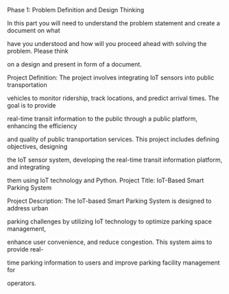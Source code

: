 Phase 1: Problem Definition and Design Thinking

In this part you will need to understand the problem statement and create a document on what 

have you understood and how will you proceed ahead with solving the problem. Please think 

on a design and present in form of a document. 

Project Definition: The project involves integrating IoT sensors into public transportation 

vehicles to monitor ridership, track locations, and predict arrival times. The goal is to provide 

real-time transit information to the public through a public platform, enhancing the efficiency 

and quality of public transportation services. This project includes defining objectives, designing 

the IoT sensor system, developing the real-time transit information platform, and integrating 

them using IoT technology and Python.
Project Title: IoT-Based Smart Parking System 

Project Description: The IoT-based Smart Parking System is designed to address urban 

parking challenges by utilizing IoT technology to optimize parking space management, 

enhance user convenience, and reduce congestion. This system aims to provide real-

time parking information to users and improve parking facility management for 

operators.

